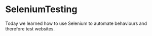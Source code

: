 # SeleniumTesting

Today we learned how to use Selenium to automate behaviours and therefore test websites.
